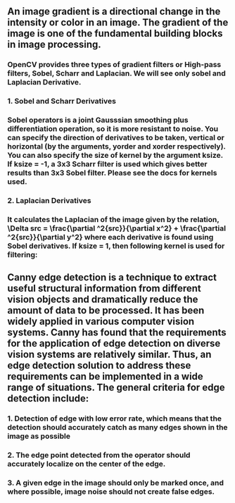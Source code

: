 ## An image gradient is a directional change in the intensity or color in an image. The gradient of the image is one of the fundamental building blocks in image processing.
### OpenCV provides three types of gradient filters or High-pass filters, Sobel, Scharr and Laplacian. We will see only sobel and Laplacian Derivative.

### 1. Sobel and Scharr Derivatives
### Sobel operators is a joint Gausssian smoothing plus differentiation operation, so it is more resistant to noise. You can specify the direction of derivatives to be taken, vertical or horizontal (by the arguments, yorder and xorder respectively). You can also specify the size of kernel by the argument ksize. If ksize = -1, a 3x3 Scharr filter is used which gives better results than 3x3 Sobel filter. Please see the docs for kernels used.

### 2. Laplacian Derivatives
### It calculates the Laplacian of the image given by the relation, \Delta src = \frac{\partial ^2{src}}{\partial x^2} + \frac{\partial ^2{src}}{\partial y^2} where each derivative is found using Sobel derivatives. If ksize = 1, then following kernel is used for filtering:

## Canny edge detection is a technique to extract useful structural information from different vision objects and dramatically reduce the amount of data to be processed. It has been widely applied in various computer vision systems. Canny has found that the requirements for the application of edge detection on diverse vision systems are relatively similar. Thus, an edge detection solution to address these requirements can be implemented in a wide range of situations. The general criteria for edge detection include:

### 1. Detection of edge with low error rate, which means that the detection should accurately catch as many edges shown in the image as possible
### 2. The edge point detected from the operator should accurately localize on the center of the edge.
### 3. A given edge in the image should only be marked once, and where possible, image noise should not create false edges.
